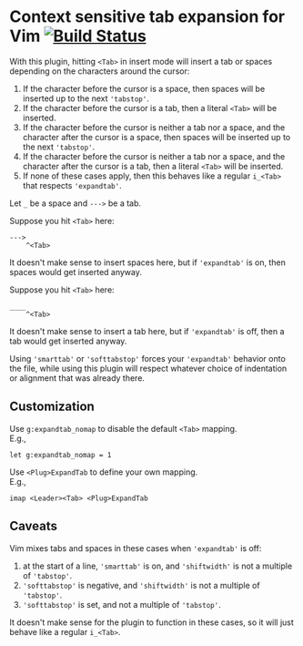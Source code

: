 # Context sensitive tab expansion for Vim [![Build Status][1]][2]

With this plugin, hitting `<Tab>` in insert mode will insert a tab or spaces
depending on the characters around the cursor:

1.  If the character before the cursor is a space, then spaces will be inserted
    up to the next `'tabstop'`.
2.  If the character before the cursor is a tab, then a literal `<Tab>` will be
    inserted.
3.  If the character before the cursor is neither a tab nor a space, and the
    character after the cursor is a space, then spaces will be inserted
    up to the next `'tabstop'`.
4.  If the character before the cursor is neither a tab nor a space, and the
    character after the cursor is a tab, then a literal `<Tab>` will be
    inserted.
5.  If none of these cases apply, then this behaves like a regular `i_<Tab>`
    that respects `'expandtab'`.

Let `_` be a space and `--->` be a tab.

Suppose you hit `<Tab>` here:

```
--->
    ^<Tab>
```

It doesn't make sense to insert spaces here, but if `'expandtab'` is on, then
spaces would get inserted anyway.

Suppose you hit `<Tab>` here:

```
____
    ^<Tab>
```

It doesn't make sense to insert a tab here, but if `'expandtab'` is off, then a
tab would get inserted anyway.

Using `'smarttab'` or `'softtabstop'` forces your `'expandtab'` behavior onto
the file, while using this plugin will respect whatever choice of indentation or
alignment that was already there.

## Customization

Use `g:expandtab_nomap` to disable the default `<Tab>` mapping. \
E.g.,

```vim
let g:expandtab_nomap = 1
```

Use `<Plug>ExpandTab` to define your own mapping. \
E.g.,

```vim
imap <Leader><Tab> <Plug>ExpandTab
```

## Caveats

Vim mixes tabs and spaces in these cases when `'expandtab'` is off:

1.  at the start of a line, `'smarttab'` is on, and `'shiftwidth'` is not a
    multiple of `'tabstop'`.
2.  `'softtabstop'` is negative, and `'shiftwidth'` is not a multiple of
    `'tabstop'`.
3.  `'softtabstop'` is set, and not a multiple of `'tabstop'`.

It doesn't make sense for the plugin to function in these cases, so it will just
behave like a regular `i_<Tab>`.

[1]: https://app.travis-ci.com/chaoren/vim-expandtab.svg?branch=master
[2]: https://app.travis-ci.com/chaoren/vim-expandtab
